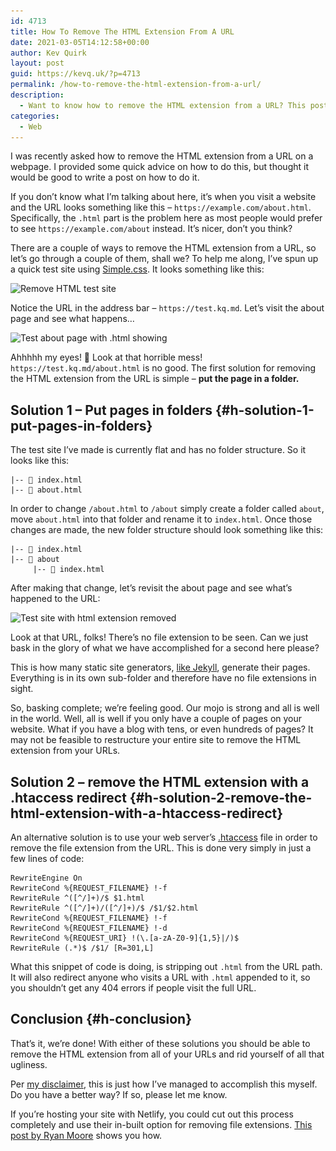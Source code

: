 ```yaml
---
id: 4713
title: How To Remove The HTML Extension From A URL
date: 2021-03-05T14:12:58+00:00
author: Kev Quirk
layout: post
guid: https://kevq.uk/?p=4713
permalink: /how-to-remove-the-html-extension-from-a-url/
description:
  - Want to know how to remove the HTML extension from a URL? This post has a couple of solutions on how to remove the HTML extensions easily.
categories:
  - Web
---
```

<p class="medium">
  I was recently asked how to remove the HTML extension from a URL on a webpage. I provided some quick advice on how to do this, but thought it would be good to write a post on how to do it.
</p>

If you don&#8217;t know what I&#8217;m talking about here, it&#8217;s when you visit a website and the URL looks something like this &#8211; `https://example.com/about.html`. Specifically, the `.html` part is the problem here as most people would prefer to see `https://example.com/about` instead. It&#8217;s nicer, don&#8217;t you think?

There are a couple of ways to remove the HTML extension from a URL, so let&#8217;s go through a couple of them, shall we? To help me along, I&#8217;ve spun up a quick test site using <a href="https://simplecss.org" target="_blank" rel="noreferrer noopener">Simple.css</a>. It looks something like this:

<img loading="lazy" width="1000" height="609" src="/assets/images/wp-images/2021/03/test-site-01.png" alt="Remove HTML test site" class="wp-image-4757" srcset="/assets/images/wp-images/2021/03/test-site-01.png 1000w, /assets/images/wp-images/2021/03/test-site-01-610x371.png 610w, /assets/images/wp-images/2021/03/test-site-01-768x468.png 768w" sizes="(max-width: 1000px) 100vw, 1000px" />  

Notice the URL in the address bar &#8211; `https://test.kq.md`. Let&#8217;s visit the about page and see what happens&#8230;

<img loading="lazy" width="1000" height="611" src="/assets/images/wp-images/2021/03/test-site-02.png" alt="Test about page with .html showing" class="wp-image-4758" srcset="/assets/images/wp-images/2021/03/test-site-02.png 1000w, /assets/images/wp-images/2021/03/test-site-02-610x373.png 610w, /assets/images/wp-images/2021/03/test-site-02-768x469.png 768w" sizes="(max-width: 1000px) 100vw, 1000px" />  

Ahhhhh my eyes! 🤮 Look at that horrible mess! `https://test.kq.md/about.html` is no good. The first solution for removing the HTML extension from the URL is simple &#8211; **put the page in a folder.**

## Solution 1 &#8211; Put pages in folders {#h-solution-1-put-pages-in-folders}

The test site I&#8217;ve made is currently flat and has no folder structure. So it looks like this:

<pre class="wp-block-code"><code>|-- 📄 index.html
|-- 📄 about.html</code></pre>

In order to change `/about.html` to `/about` simply create a folder called `about`, move `about.html` into that folder and rename it to `index.html`. Once those changes are made, the new folder structure should look something like this:

<pre class="wp-block-code"><code>|-- 📄 index.html
|-- 📁 about
     |-- 📄 index.html</code></pre>

After making that change, let&#8217;s revisit the about page and see what&#8217;s happened to the URL:

<img loading="lazy" width="1000" height="609" src="/assets/images/wp-images/2021/03/test-site-03.png" alt="Test site with html extension removed" class="wp-image-4760" srcset="/assets/images/wp-images/2021/03/test-site-03.png 1000w, /assets/images/wp-images/2021/03/test-site-03-610x371.png 610w, /assets/images/wp-images/2021/03/test-site-03-768x468.png 768w" sizes="(max-width: 1000px) 100vw, 1000px" />  

Look at that URL, folks! There&#8217;s no file extension to be seen. Can we just bask in the glory of what we have accomplished for a second here please?

This is how many static site generators, [like Jekyll](https://kevq.uk/how-to-build-jekyll-site-simple-css/), generate their pages. Everything is in its own sub-folder and therefore have no file extensions in sight.

So, basking complete; we&#8217;re feeling good. Our mojo is strong and all is well in the world. Well, all is well if you only have a couple of pages on your website. What if you have a blog with tens, or even hundreds of pages? It may not be feasible to restructure your entire site to remove the HTML extension from your URLs.

## Solution 2 &#8211; remove the HTML extension with a .htaccess redirect {#h-solution-2-remove-the-html-extension-with-a-htaccess-redirect}

An alternative solution is to use your web server&#8217;s <a href="https://en.wikipedia.org/wiki/.htaccess" target="_blank" rel="noreferrer noopener">.htaccess</a> file in order to remove the file extension from the URL. This is done very simply in just a few lines of code:

<pre class="wp-block-code"><code>RewriteEngine On
RewriteCond %{REQUEST_FILENAME} !-f
RewriteRule ^(&#91;^/]+)/$ $1.html
RewriteRule ^(&#91;^/]+)/(&#91;^/]+)/$ /$1/$2.html
RewriteCond %{REQUEST_FILENAME} !-f
RewriteCond %{REQUEST_FILENAME} !-d
RewriteCond %{REQUEST_URI} !(\.&#91;a-zA-Z0-9]{1,5}|/)$
RewriteRule (.*)$ /$1/ &#91;R=301,L]</code></pre>

What this snippet of code is doing, is stripping out `.html` from the URL path. It will also redirect anyone who visits a URL with `.html` appended to it, so you shouldn&#8217;t get any 404 errors if people visit the full URL.

## Conclusion {#h-conclusion}

That&#8217;s it, we&#8217;re done! With either of these solutions you should be able to remove the HTML extension from all of your URLs and rid yourself of all that ugliness.

Per [my disclaimer](https://kevq.uk/disclaimer/), this is just how I&#8217;ve managed to accomplish this myself. Do you have a better way? If so, please let me know.

If you&#8217;re hosting your site with Netlify, you could cut out this process completely and use their in-built option for removing file extensions. <a href="https://blog.mooreanalysis.com/extension-removal/" target="_blank" rel="noreferrer noopener">This post by Ryan Moore</a> shows you how.
